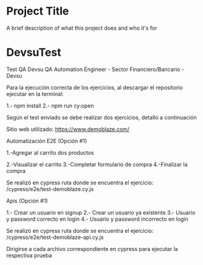 
# Project Title

A brief description of what this project does and who it's for

# DevsuTest
Test QA Devsu
QA Automation Engineer - Sector Financiero/Bancario - Devsu

Para la ejecución correcta de los ejercicios, al descargar el repositorio ejecutar en la terminal:

1.-  npm install
2.- npm run cy:open


Según el test enviado se debe realizar dos ejercicios, detallo a continuación

Sitio web utilizado: https://www.demoblaze.com/

Automatización E2E (Opción #1)

  1.-Agregar al carrito dos productos
  
  2.-Visualizar el  carrito
  3.-Completar formulario de compra
  4.-Finalizar la compra

  Se realizó en cypress ruta donde se encuentra el ejercicio:  /cypress/e2e/test-demoblaze.cy.js


Apis (Opción #1)

  1.- Crear un usuario en signup
  2.- Crear un usuario ya existente
  3.- Usuario y password correcto en login
  4.- Usuario y password incorrecto en login

  Se realizó en cypress ruta donde se encuentra el ejercicio:  /cypress/e2e/test-demoblaze-api.cy.js

  Dirigirse a cada archivo correspondiente en cypress para ejecutar la respectiva prueba
